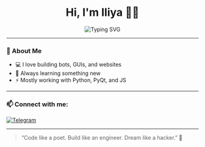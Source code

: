 <h1 align="center">Hi, I'm Iliya 👨‍💻</h1>

<p align="center">
  <img src="https://readme-typing-svg.demolab.com?font=Fira+Code&duration=3000&pause=1000&color=00FF00&center=true&vCenter=true&width=435&lines=Passionate+Python+Developer;Loves+clean+code+%26+beautiful+UIs;Always+building+cool+stuff!" alt="Typing SVG" />
</p>

---

### 🚀 About Me
- 💻 I love building bots, GUIs, and websites
- 🧠 Always learning something new
- ⚡ Mostly working with Python, PyQt, and JS

---

### 📫 Connect with me:
[![Telegram](https://img.shields.io/badge/Telegram-2CA5E0?style=for-the-badge&logo=telegram&logoColor=white)](https://t.me/bit1k)

---

> “Code like a poet. Build like an engineer. Dream like a hacker.” 🌟
